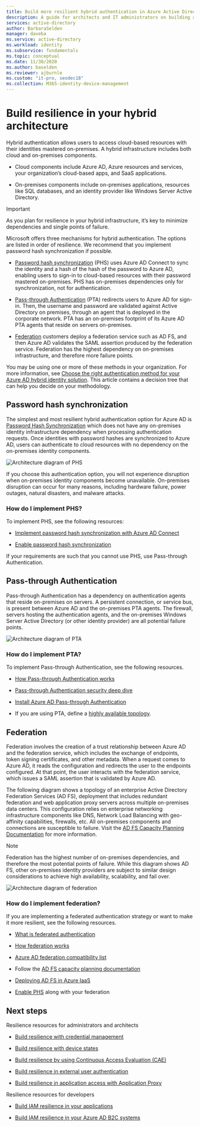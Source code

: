 ```yaml
---
title: Build more resilient hybrid authentication in Azure Active Directory
description: A guide for architects and IT administrators on building a resilient hybrid infrastructure.
services: active-directory
author: BarbaraSelden
manager: daveba
ms.service: active-directory
ms.workload: identity
ms.subservice: fundamentals
ms.topic: conceptual
ms.date: 11/30/2020
ms.author: baselden
ms.reviewer: ajburnle
ms.custom: "it-pro, seodec18"
ms.collection: M365-identity-device-management
---
```


# Build resilience in your hybrid architecture

Hybrid authentication allows users to access cloud-based resources with their identities mastered on-premises. A hybrid infrastructure includes both cloud and on-premises components.

* Cloud components include Azure AD, Azure resources and services, your organization’s cloud-based apps, and SaaS applications.

* On-premises components include on-premises applications, resources like SQL databases, and an identity provider like Windows Server Active Directory. 

> [!IMPORTANT]
> As you plan for resilience in your hybrid infrastructure, it’s key to minimize dependencies and single points of failure. 

Microsoft offers three mechanisms for hybrid authentication. The options are listed in order of resilience. We recommend that you implement password hash synchronization if possible.

* [Password hash synchronization](../hybrid/whatis-phs.md) (PHS) uses Azure AD Connect to sync the identity and a hash of the hash of the password to Azure AD, enabling users to sign-in to cloud-based resources with their password mastered on-premises. PHS has on-premises dependencies only for synchronization, not for authentication.

* [Pass-through Authentication](../hybrid/how-to-connect-pta.md) (PTA) redirects users to Azure AD for sign-in. Then, the username and password are validated against Active Directory on premises, through an agent that is deployed in the corporate network. PTA has an on-premises footprint of its Azure AD PTA agents that reside on servers on-premises.

* [Federation](../hybrid/whatis-fed.md) customers deploy a federation service such as AD FS, and then Azure AD validates the SAML assertion produced by the federation service. Federation has the highest dependency on on-premises infrastructure, and therefore more failure points. 

   
‎You may be using one or more of these methods in your organization. For more information, see [Choose the right authentication method for your Azure AD hybrid identity solution](../hybrid/choose-ad-authn.md). This article contains a decision tree that can help you decide on your methodology.

## Password hash synchronization

The simplest and most resilient hybrid authentication option for Azure AD is [Password Hash Synchronization](../hybrid/whatis-phs.md) which does not have any on-premises identity infrastructure dependency when processing authentication requests. Once identities with password hashes are synchronized to Azure AD, users can authenticate to cloud resources with no dependency on the on-premises identity components. 

![Architecture diagram of PHS](./media/resilience-in-hybrid/admin-resilience-phs.png)

If you choose this authentication option, you will not experience disruption when on-premises identity components become unavailable. On-premises disruption can occur for many reasons, including hardware failure, power outages, natural disasters, and malware attacks. 

### How do I implement PHS?

To implement PHS, see the following resources:

* [Implement password hash synchronization with Azure AD Connect](../hybrid/how-to-connect-password-hash-synchronization.md)

* [Enable password hash synchronization](../hybrid/how-to-connect-password-hash-synchronization.md)

If your requirements are such that you cannot use PHS, use Pass-through Authentication.

## Pass-through Authentication

Pass-through Authentication has a dependency on authentication agents that reside on-premises on servers. A persistent connection, or service bus, is present between Azure AD and the on-premises PTA agents. The firewall, servers hosting the authentication agents, and the on-premises Windows Server Active Directory (or other identity provider) are all potential failure points. 

![Architecture diagram of PTA](./media/resilience-in-hybrid/admin-resilience-pta.png)

### How do I implement PTA?

To implement Pass-through Authentication, see the following resources.

* [How Pass-through Authentication works](../hybrid/how-to-connect-pta-how-it-works.md)

* [Pass-through Authentication security deep dive](../hybrid/how-to-connect-pta-security-deep-dive.md)

* [Install Azure AD Pass-through Authentication](../hybrid/how-to-connect-pta-quick-start.md)

* If you are using PTA, define a [highly available topology](../hybrid/how-to-connect-pta-quick-start.md).

 ## Federation

Federation involves the creation of a trust relationship between Azure AD and the federation service, which includes the exchange of endpoints, token signing certificates, and other metadata. When a request comes to Azure AD, it reads the configuration and redirects the user to the endpoints configured. At that point, the user interacts with the federation service, which issues a SAML assertion that is validated by Azure AD. 

The following diagram shows a topology of an enterprise Active Directory Federation Services (AD FS), deployment that includes redundant federation and web application proxy servers across multiple on-premises data centers. This configuration relies on enterprise networking infrastructure components like DNS, Network Load Balancing with geo-affinity capabilities, firewalls, etc. All on-premises components and connections are susceptible to failure. Visit the [AD FS Capacity Planning Documentation](https://docs.microsoft.com/windows-server/identity/ad-fs/design/planning-for-ad-fs-server-capacity) for more information.

> [!NOTE]
>  Federation has the highest number of on-premises dependencies, and therefore the most potential points of failure. While this diagram shows AD FS, other on-premises identity providers are subject to similar design considerations to achieve high availability, scalability, and fail over.

![Architecture diagram of federation](./media/resilience-in-hybrid/admin-resilience-federation.png)

 ### How do I implement federation?

If you are implementing a federated authentication strategy or want to make it more resilient, see the following resources.

* [What is federated authentication](../hybrid/whatis-fed.md)

* [How federation works](../hybrid/how-to-connect-fed-whatis.md)

* [Azure AD federation compatibility list](../hybrid/how-to-connect-fed-compatibility.md)

* Follow the [AD FS capacity planning documentation](https://docs.microsoft.com/windows-server/identity/ad-fs/design/planning-for-ad-fs-server-capacity)

* [Deploying AD FS in Azure IaaS](https://docs.microsoft.com/windows-server/identity/ad-fs/deployment/how-to-connect-fed-azure-adfs)

* [Enable PHS](../hybrid/tutorial-phs-backup.md) along with your federation

## Next steps
Resilience resources for administrators and architects
 
* [Build resilience with credential management](resilience-in-credentials.md)

* [Build resilience with device states](resilience-with-device-states.md)

* [Build resilience by using Continuous Access Evaluation (CAE)](resilience-with-cae.md)

* [Build resilience in external user authentication](resilience-b2c-authentication.md)

* [Build resilience in application access with Application Proxy](resilience-on-prem-access.md)

Resilience resources for developers

* [Build IAM resilience in your applications](https://aka.ms/azureadresilience/developer)

* [Build IAM resilience in your Azure AD B2C systems](resilience-b2c.md)